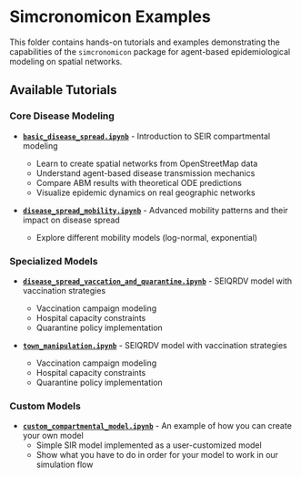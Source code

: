 # Simcronomicon Examples

This folder contains hands-on tutorials and examples demonstrating the capabilities of the `simcronomicon` package for agent-based epidemiological modeling on spatial networks.

## Available Tutorials

### Core Disease Modeling
- **[`basic_disease_spread.ipynb`](basic_disease_spread.ipynb)** - Introduction to SEIR compartmental modeling
  - Learn to create spatial networks from OpenStreetMap data
  - Understand agent-based disease transmission mechanics
  - Compare ABM results with theoretical ODE predictions
  - Visualize epidemic dynamics on real geographic networks

- **[`disease_spread_mobility.ipynb`](disease_spread_mobility.ipynb)** - Advanced mobility patterns and their impact on disease spread
  - Explore different mobility models (log-normal, exponential)

### Specialized Models
- **[`disease_spread_vaccation_and_quarantine.ipynb`](disease_spread_vaccation_and_quarantine.ipynb)** - SEIQRDV model with vaccination strategies
  - Vaccination campaign modeling
  - Hospital capacity constraints
  - Quarantine policy implementation

- **[`town_manipulation.ipynb`](town_manipulation.ipynb)** - SEIQRDV model with vaccination strategies
  - Vaccination campaign modeling
  - Hospital capacity constraints
  - Quarantine policy implementation

### Custom Models
- **[`custom_compartmental_model.ipynb`](custom_compartmental_model.ipynb)** - An example of how you can create your own model
  - Simple SIR model implemented as a user-customized model
  - Show what you have to do in order for your model to work in our simulation flow